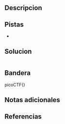 ## Descripcion



## Pistas

- 

## Solucion
``` 
```

## Bandera
picoCTF{}

## Notas adicionales


## Referencias
